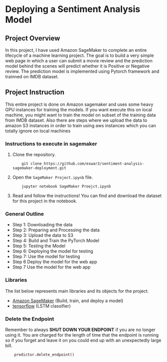 
# Deploying a Sentiment Analysis Model

## Project Overview

In this project, I have used Amazon SageMaker to complete an entire lifecycle of a machine learning project. The goal is to build a very simple web page in which a user can submit a movie review and the prediction model behind the scenes will predict whether it is Positive or Negative review. The prediction model is implemented using Pytorch framework and trainned on IMDB dataset.


## Project Instruction

This entire project is done on Amazon sagemaker and uses some heavy GPU instances for training the models. If you want execute this on local machine, you might want to train the model on subset of the training data from IMDB dataset. Also there are steps where we upload the data to amazon S3 instances in order to train using aws instances which you can totally ignore on local machines

### Instructions to execute in sagemaker

1. Clone the repository.
	```
		git clone https://github.com/eswar3/sentiment-analysis-sagemaker-deployment.git
	```
2. Open the `SageMaker Project.ipynb` file.
	```
		jupyter notebook SageMaker Proejct.ipynb
	```
3. Read and follow the instructions! You can find and download the dataset for this project in the notebook.


### General Outline

- Step 1: Downloading the data
- Step 2: Preparing and Processing the data
- Step 3: Upload the data to S3
- Step 4: Build and Train the PyTorch Model
- Step 5: Testing the Model
- Step 6: Deploying the model for testing
- Step 7: Use the model for testing
- Step 6  Deploy the model for the web app
- Step 7  Use the model for the web app

### Libraries

The list below represents main libraries and its objects
for the project.
- [Amazon SageMaker](https://ap-northeast-2.console.aws.amazon.com/sagemaker/home?region=ap-northeast-2#/landing) (Build, train, and deploy a model)
- [tensorflow](https://www.tensorflow.org/) (LSTM classifier)

### Delete the Endpoint
Remember to always __SHUT DOWN YOUR ENDPOINT__ if you are no longer using it. You are charged for the length of time that the endpoint is running so if you forget and leave it on you could end up with an unexpectedly large bill.
```
	predictor.delete_endpoint()
```
